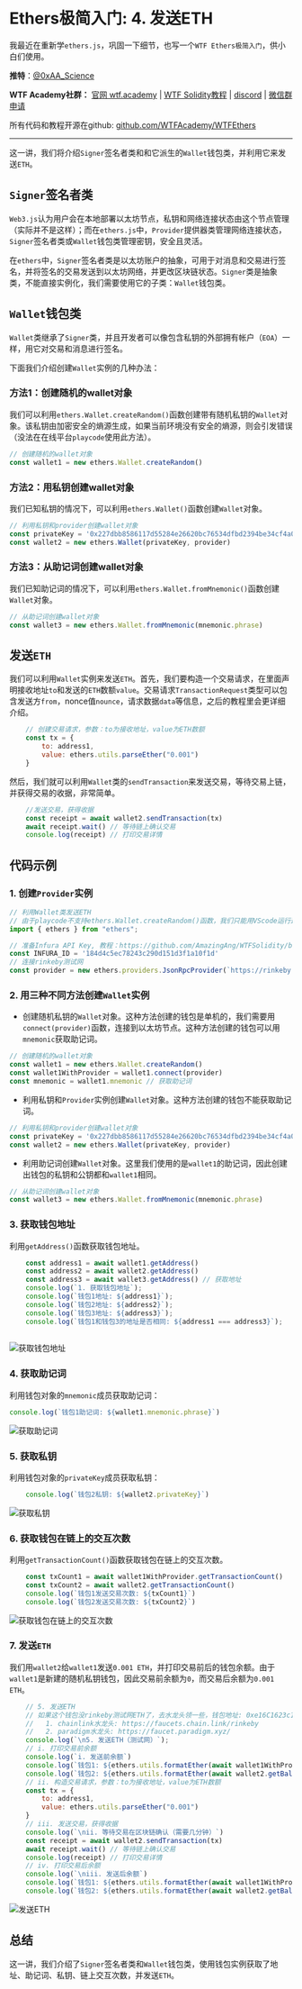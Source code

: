 # Ethers极简入门: 4. 发送ETH
我最近在重新学`ethers.js`，巩固一下细节，也写一个`WTF Ethers极简入门`，供小白们使用。

**推特**：[@0xAA_Science](https://twitter.com/0xAA_Science)

**WTF Academy社群：** [官网 wtf.academy](https://wtf.academy) | [WTF Solidity教程](https://github.com/AmazingAng/WTFSolidity) | [discord](https://discord.wtf.academy) | [微信群申请](https://wechat.wtf.academy)

所有代码和教程开源在github: [github.com/WTFAcademy/WTFEthers](https://github.com/WTFAcademy/WTFEthers)

-----

这一讲，我们将介绍`Signer`签名者类和和它派生的`Wallet`钱包类，并利用它来发送`ETH`。

## `Signer`签名者类

`Web3.js`认为用户会在本地部署以太坊节点，私钥和网络连接状态由这个节点管理（实际并不是这样）；而在`ethers.js`中，`Provider`提供器类管理网络连接状态，`Signer`签名者类或`Wallet`钱包类管理密钥，安全且灵活。

在`ethers`中，`Signer`签名者类是以太坊账户的抽象，可用于对消息和交易进行签名，并将签名的交易发送到以太坊网络，并更改区块链状态。`Signer`类是抽象类，不能直接实例化，我们需要使用它的子类：`Wallet`钱包类。

## `Wallet`钱包类

`Wallet`类继承了`Signer`类，并且开发者可以像包含私钥的外部拥有帐户（`EOA`）一样，用它对交易和消息进行签名。

下面我们介绍创建`Wallet`实例的几种办法：

### 方法1：创建随机的wallet对象

我们可以利用`ethers.Wallet.createRandom()`函数创建带有随机私钥的`Wallet`对象。该私钥由加密安全的熵源生成，如果当前环境没有安全的熵源，则会引发错误（没法在在线平台`playcode`使用此方法）。

```javascript
// 创建随机的wallet对象
const wallet1 = new ethers.Wallet.createRandom()
```

### 方法2：用私钥创建wallet对象
我们已知私钥的情况下，可以利用`ethers.Wallet()`函数创建`Wallet`对象。

```javascript
// 利用私钥和provider创建wallet对象
const privateKey = '0x227dbb8586117d55284e26620bc76534dfbd2394be34cf4a09cb775d593b6f2b'
const wallet2 = new ethers.Wallet(privateKey, provider)
```

### 方法3：从助记词创建wallet对象

我们已知助记词的情况下，可以利用`ethers.Wallet.fromMnemonic()`函数创建`Wallet`对象。


```javascript
// 从助记词创建wallet对象
const wallet3 = new ethers.Wallet.fromMnemonic(mnemonic.phrase)
```

## 发送`ETH`

我们可以利用`Wallet`实例来发送`ETH`。首先，我们要构造一个交易请求，在里面声明接收地址`to`和发送的`ETH`数额`value`。交易请求`TransactionRequest`类型可以包含发送方`from`，nonce值`nounce`，请求数据`data`等信息，之后的教程里会更详细介绍。

```javascript
    // 创建交易请求，参数：to为接收地址，value为ETH数额
    const tx = {
        to: address1,
        value: ethers.utils.parseEther("0.001")
    }
```

然后，我们就可以利用`Wallet`类的`sendTransaction`来发送交易，等待交易上链，并获得交易的收据，非常简单。

```javascript
    //发送交易，获得收据
    const receipt = await wallet2.sendTransaction(tx)
    await receipt.wait() // 等待链上确认交易
    console.log(receipt) // 打印交易详情
```

## 代码示例

### 1. 创建`Provider`实例

```javascript
// 利用Wallet类发送ETH
// 由于playcode不支持ethers.Wallet.createRandom()函数，我们只能用VScode运行这一讲代码
import { ethers } from "ethers";

// 准备Infura API Key, 教程：https://github.com/AmazingAng/WTFSolidity/blob/main/Topics/Tools/TOOL02_Infura/readme.md
const INFURA_ID = '184d4c5ec78243c290d151d3f1a10f1d'
// 连接rinkeby测试网
const provider = new ethers.providers.JsonRpcProvider(`https://rinkeby.infura.io/v3/${INFURA_ID}`)
```

### 2. 用三种不同方法创建`Wallet`实例

- 创建随机私钥的`Wallet`对象。这种方法创建的钱包是单机的，我们需要用`connect(provider)`函数，连接到以太坊节点。这种方法创建的钱包可以用`mnemonic`获取助记词。

```javascript
// 创建随机的wallet对象
const wallet1 = new ethers.Wallet.createRandom()
const wallet1WithProvider = wallet1.connect(provider)
const mnemonic = wallet1.mnemonic // 获取助记词
```

- 利用私钥和`Provider`实例创建`Wallet`对象。这种方法创建的钱包不能获取助记词。
```javascript
// 利用私钥和provider创建wallet对象
const privateKey = '0x227dbb8586117d55284e26620bc76534dfbd2394be34cf4a09cb775d593b6f2b'
const wallet2 = new ethers.Wallet(privateKey, provider)
```

- 利用助记词创建`Wallet`对象。这里我们使用的是`wallet1`的助记词，因此创建出钱包的私钥和公钥都和`wallet1`相同。

```javascript
// 从助记词创建wallet对象
const wallet3 = new ethers.Wallet.fromMnemonic(mnemonic.phrase)
```

### 3. 获取钱包地址

利用`getAddress()`函数获取钱包地址。


```javascript
    const address1 = await wallet1.getAddress()
    const address2 = await wallet2.getAddress() 
    const address3 = await wallet3.getAddress() // 获取地址
    console.log(`1. 获取钱包地址`);
    console.log(`钱包1地址: ${address1}`);
    console.log(`钱包2地址: ${address2}`);
    console.log(`钱包3地址: ${address3}`);
    console.log(`钱包1和钱包3的地址是否相同: ${address1 === address3}`);
    
```

![获取钱包地址](img/4-1.png)


### 4. 获取助记词

利用钱包对象的`mnemonic`成员获取助记词：

```javascript
console.log(`钱包1助记词: ${wallet1.mnemonic.phrase}`)
```
![获取助记词](img/4-2.png)

### 5. 获取私钥
利用钱包对象的`privateKey`成员获取私钥：

```javascript
    console.log(`钱包2私钥: ${wallet2.privateKey}`)
```


![获取私钥](img/4-3.png)

### 6. 获取钱包在链上的交互次数
利用`getTransactionCount()`函数获取钱包在链上的交互次数。

```javascript
    const txCount1 = await wallet1WithProvider.getTransactionCount()
    const txCount2 = await wallet2.getTransactionCount()
    console.log(`钱包1发送交易次数: ${txCount1}`)
    console.log(`钱包2发送交易次数: ${txCount2}`)
```

![获取钱包在链上的交互次数](img/4-4.png)


### 7. 发送`ETH`

我们用`wallet2`给`wallet1`发送`0.001 ETH`，并打印交易前后的钱包余额。由于`wallet1`是新建的随机私钥钱包，因此交易前余额为`0`，而交易后余额为`0.001 ETH`。


```javascript
    // 5. 发送ETH
    // 如果这个钱包没rinkeby测试网ETH了，去水龙头领一些，钱包地址: 0xe16C1623c1AA7D919cd2241d8b36d9E79C1Be2A2
    //   1. chainlink水龙头: https://faucets.chain.link/rinkeby
    //   2. paradigm水龙头: https://faucet.paradigm.xyz/
    console.log(`\n5. 发送ETH（测试网）`);
    // i. 打印交易前余额
    console.log(`i. 发送前余额`)
    console.log(`钱包1: ${ethers.utils.formatEther(await wallet1WithProvider.getBalance())} ETH`)
    console.log(`钱包2: ${ethers.utils.formatEther(await wallet2.getBalance())} ETH`)
    // ii. 构造交易请求，参数：to为接收地址，value为ETH数额
    const tx = {
        to: address1,
        value: ethers.utils.parseEther("0.001")
    }
    // iii. 发送交易，获得收据
    console.log(`\nii. 等待交易在区块链确认（需要几分钟）`)
    const receipt = await wallet2.sendTransaction(tx)
    await receipt.wait() // 等待链上确认交易
    console.log(receipt) // 打印交易详情
    // iv. 打印交易后余额
    console.log(`\niii. 发送后余额`)
    console.log(`钱包1: ${ethers.utils.formatEther(await wallet1WithProvider.getBalance())} ETH`)
    console.log(`钱包2: ${ethers.utils.formatEther(await wallet2.getBalance())} ETH`)
```

![发送ETH](img/4-5.png)


## 总结

这一讲，我们介绍了`Signer`签名者类和`Wallet`钱包类，使用钱包实例获取了地址、助记词、私钥、链上交互次数，并发送`ETH`。
